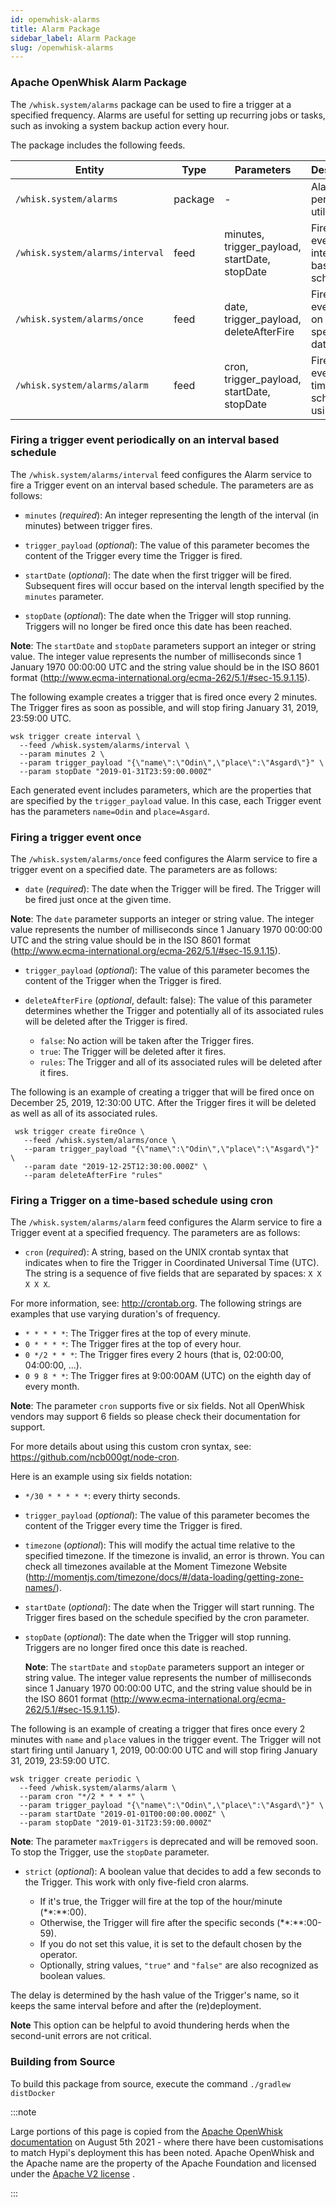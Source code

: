 ```yaml
---
id: openwhisk-alarms
title: Alarm Package
sidebar_label: Alarm Package
slug: /openwhisk-alarms
---
```


### Apache OpenWhisk Alarm Package

The `/whisk.system/alarms` package can be used to fire a trigger at a specified frequency. Alarms are useful for setting up recurring jobs or tasks, such as invoking a system backup action every hour.

The package includes the following feeds.

| Entity | Type | Parameters | Description |
| --- | --- | --- | --- |
| `/whisk.system/alarms` | package | - | Alarms and periodic utility. |
| `/whisk.system/alarms/interval` | feed | minutes, trigger_payload, startDate, stopDate | Fire Trigger event on an interval based schedule. |
| `/whisk.system/alarms/once` | feed | date, trigger_payload, deleteAfterFire | Fire Trigger event once on a specific date. |
| `/whisk.system/alarms/alarm` | feed | cron, trigger_payload, startDate, stopDate | Fire Trigger event on a time-based schedule using cron. |

### Firing a trigger event periodically on an interval based schedule

The `/whisk.system/alarms/interval` feed configures the Alarm service to fire a Trigger event on an interval based schedule. The parameters are as follows:

- `minutes` (*required*): An integer representing the length of the interval (in minutes) between trigger fires.

- `trigger_payload` (*optional*): The value of this parameter becomes the content of the Trigger every time the Trigger is fired.

- `startDate` (*optional*): The date when the first trigger will be fired.  Subsequent fires will occur based on the interval length specified by the `minutes` parameter.

- `stopDate` (*optional*): The date when the Trigger will stop running.  Triggers will no longer be fired once this date has been reached.

**Note**: The `startDate` and `stopDate` parameters support an integer or string value.  The integer value represents the number of milliseconds since 1 January 1970 00:00:00 UTC and the string value should be in the ISO 8601 format (http://www.ecma-international.org/ecma-262/5.1/#sec-15.9.1.15).

The following example creates a trigger that is fired once every 2 minutes. The Trigger fires as soon as possible, and will stop firing January 31, 2019, 23:59:00 UTC.

  ```
  wsk trigger create interval \
    --feed /whisk.system/alarms/interval \
    --param minutes 2 \
    --param trigger_payload "{\"name\":\"Odin\",\"place\":\"Asgard\"}" \
    --param stopDate "2019-01-31T23:59:00.000Z"
 ```

Each generated event includes parameters, which are the properties that are specified by the `trigger_payload` value. In this case, each Trigger event has the parameters `name=Odin` and `place=Asgard`.

### Firing a trigger event once

The `/whisk.system/alarms/once` feed configures the Alarm service to fire a trigger event on a specified date. The parameters are as follows:

- `date` (*required*): The date when the Trigger will be fired.  The Trigger will be fired just once at the given time.

**Note**: The `date` parameter supports an integer or string value.  The integer value represents the number of milliseconds since 1 January 1970 00:00:00 UTC and the string value should be in the ISO 8601 format (http://www.ecma-international.org/ecma-262/5.1/#sec-15.9.1.15).

- `trigger_payload` (*optional*): The value of this parameter becomes the content of the Trigger when the Trigger is fired.

- `deleteAfterFire` (*optional*, default: false): The value of this parameter determines whether the Trigger and potentially all of its associated rules will be deleted after the Trigger is fired.
  
  - `false`: No action will be taken after the Trigger fires.
  - `true`: The Trigger will be deleted after it fires.
  - `rules`: The Trigger and all of its associated rules will be deleted after it fires.

The following is an example of creating a trigger that will be fired once on December 25, 2019, 12:30:00 UTC.  After the Trigger fires it will be deleted as well as all of its associated rules.

 ```
  wsk trigger create fireOnce \
    --feed /whisk.system/alarms/once \
    --param trigger_payload "{\"name\":\"Odin\",\"place\":\"Asgard\"}" \
    --param date "2019-12-25T12:30:00.000Z" \
    --param deleteAfterFire "rules"
  ```

### Firing a Trigger on a time-based schedule using cron

The `/whisk.system/alarms/alarm` feed configures the Alarm service to fire a Trigger event at a specified frequency. The parameters are as follows:

- `cron` (*required*): A string, based on the UNIX crontab syntax that indicates when to fire the Trigger in Coordinated Universal Time (UTC). The string is a sequence of five fields that are separated by spaces: `X X X X X`.

For more information, see: http://crontab.org. The following strings are examples that use varying duration's of frequency.

  - `* * * * *`: The Trigger fires at the top of every minute.
  - `0 * * * *`: The Trigger fires at the top of every hour.
  - `0 */2 * * *`: The Trigger fires every 2 hours (that is, 02:00:00, 04:00:00, ...).
  - `0 9 8 * *`: The Trigger fires at 9:00:00AM (UTC) on the eighth day of every month.

**Note**: The parameter `cron` supports five or six fields.  Not all OpenWhisk vendors may support 6 fields so please check their documentation for support.

For more details about using this custom cron syntax, see: https://github.com/ncb000gt/node-cron.

Here is an example using six fields notation:

- `*/30 * * * * *`: every thirty seconds.

- `trigger_payload` (*optional*): The value of this parameter becomes the content of the Trigger every time the Trigger is fired.

- `timezone` (*optional*): This will modify the actual time relative to the specified timezone. If the timezone is invalid, an error is thrown. You can check all timezones available at the Moment Timezone Website (http://momentjs.com/timezone/docs/#/data-loading/getting-zone-names/).

- `startDate` (*optional*): The date when the Trigger will start running. The Trigger fires based on the schedule specified by the cron parameter.

- `stopDate` (*optional*): The date when the Trigger will stop running. Triggers are no longer fired once this date is reached.

  **Note**: The `startDate` and `stopDate` parameters support an integer or string value.  The integer value represents the number of milliseconds since 1 January 1970 00:00:00 UTC, and the string value should be in the ISO 8601 format (http://www.ecma-international.org/ecma-262/5.1/#sec-15.9.1.15).

The following is an example of creating a trigger that fires once every 2 minutes with `name` and `place` values in the trigger event.  The Trigger will not start firing until
January 1, 2019, 00:00:00 UTC and will stop firing January 31, 2019, 23:59:00 UTC.

  ```
wsk trigger create periodic \
    --feed /whisk.system/alarms/alarm \
    --param cron "*/2 * * * *" \
    --param trigger_payload "{\"name\":\"Odin\",\"place\":\"Asgard\"}" \
    --param startDate "2019-01-01T00:00:00.000Z" \
    --param stopDate "2019-01-31T23:59:00.000Z"
  ```

 **Note**: The parameter `maxTriggers` is deprecated and will be removed soon.  To stop the Trigger, use the `stopDate` parameter.

- `strict` (*optional*): A boolean value that decides to add a few seconds to the Trigger. This work with only five-field cron alarms.

  - If it's true, the Trigger will fire at the top of the hour/minute (\**:**:00).
  - Otherwise, the Trigger will fire after the specific seconds (\**:**:00-59).
  - If you do not set this value, it is set to the default chosen by the operator.
  - Optionally, string values, `"true"` and `"false"` are also recognized as boolean values.

The delay is determined by the hash value of the Trigger's name, so it keeps the same interval before and after the (re)deployment.

**Note** This option can be helpful to avoid thundering herds when the second-unit errors are not critical.

### Building from Source

To build this package from source, execute the command `./gradlew distDocker`

:::note

Large portions of this page is copied from the [Apache OpenWhisk documentation](https://github.com/apache/openwhisk/tree/master/docs) on August 5th 2021 - where there have been customisations to match Hypi's deployment this has been noted. Apache OpenWhisk and the Apache name are the property of the Apache Foundation and licensed under the [Apache V2 license](https://github.com/apache/openwhisk/blob/master/LICENSE.txt) .

:::